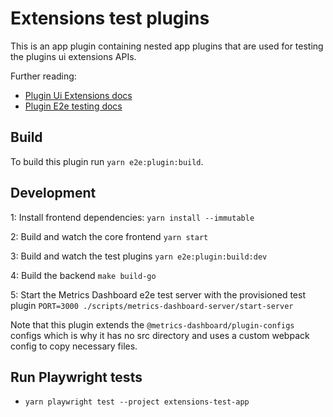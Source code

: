 # Extensions test plugins

This is an app plugin containing nested app plugins that are used for testing the plugins ui extensions APIs.

Further reading:

- [Plugin Ui Extensions docs](https://metrics-dashboard.com/developers/plugin-tools/how-to-guides/ui-extensions/)
- [Plugin E2e testing docs](https://metrics-dashboard.com/developers/plugin-tools/e2e-test-a-plugin/introduction)

## Build

To build this plugin run `yarn e2e:plugin:build`.

## Development

1: Install frontend dependencies:
`yarn install --immutable`

2: Build and watch the core frontend
`yarn start`

3: Build and watch the test plugins
`yarn e2e:plugin:build:dev`

4: Build the backend
`make build-go`

5: Start the Metrics Dashboard e2e test server with the provisioned test plugin
`PORT=3000 ./scripts/metrics-dashboard-server/start-server`

Note that this plugin extends the `@metrics-dashboard/plugin-configs` configs which is why it has no src directory and uses a custom webpack config to copy necessary files.

## Run Playwright tests

- `yarn playwright test --project extensions-test-app`

